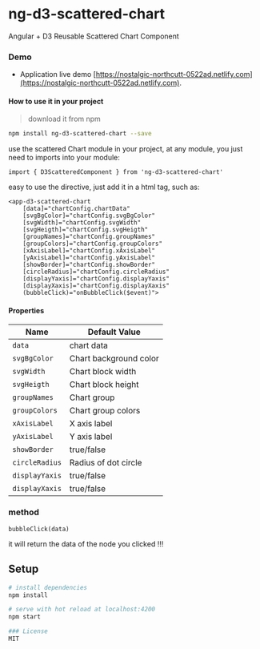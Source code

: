 # ng-d3-scattered-chart

Angular + D3 Reusable Scattered Chart Component


### Demo

   * Application live demo [https://nostalgic-northcutt-0522ad.netlify.com](https://nostalgic-northcutt-0522ad.netlify.com).

#### How to use it in your project
> download it from npm

```bash
npm install ng-d3-scattered-chart --save
```

use the scattered Chart module in your project, at any module, you just need to imports into your module:
```es6
import { D3ScatteredComponent } from 'ng-d3-scattered-chart'
```

easy to use the directive, just add it in a html tag, such as:
```
<app-d3-scattered-chart 
    [data]="chartConfig.chartData" 
    [svgBgColor]="chartConfig.svgBgColor"
    [svgWidth]="chartConfig.svgWidth" 
    [svgHeigth]="chartConfig.svgHeigth" 
    [groupNames]="chartConfig.groupNames"
    [groupColors]="chartConfig.groupColors" 
    [xAxisLabel]="chartConfig.xAxisLabel" 
    [yAxisLabel]="chartConfig.yAxisLabel"
    [showBorder]="chartConfig.showBorder" 
    [circleRadius]="chartConfig.circleRadius"
    [displayYaxis]="chartConfig.displayYaxis"
    [displayXaxis]="chartConfig.displayXaxis" 
    (bubbleClick)="onBubbleClick($event)">
```

#### Properties

| Name             | Default Value                                                         |
|------------------|-----------------------------------------------------------------------|
| `data`           | chart data                                                            |
| `svgBgColor`     | Chart background color                                                |
| `svgWidth`       | Chart block width                                                     |
| `svgHeigth`      | Chart block height                                                    |
| `groupNames`     | Chart group                                                           |
| `groupColors`    | Chart group colors                                                    |
| `xAxisLabel`     | X axis label                                                          |
| `yAxisLabel`     | Y axis label                                                          |
| `showBorder`     | true/false                                                            |
| `circleRadius`   | Radius of dot circle                                                  |
| `displayYaxis`   | true/false                                                            |
| `displayXaxis`   | true/false                                                            |


### method

```
bubbleClick(data)
```

it will return the data of the node you clicked !!!



## Setup

``` bash
# install dependencies
npm install

# serve with hot reload at localhost:4200
npm start

### License
MIT
